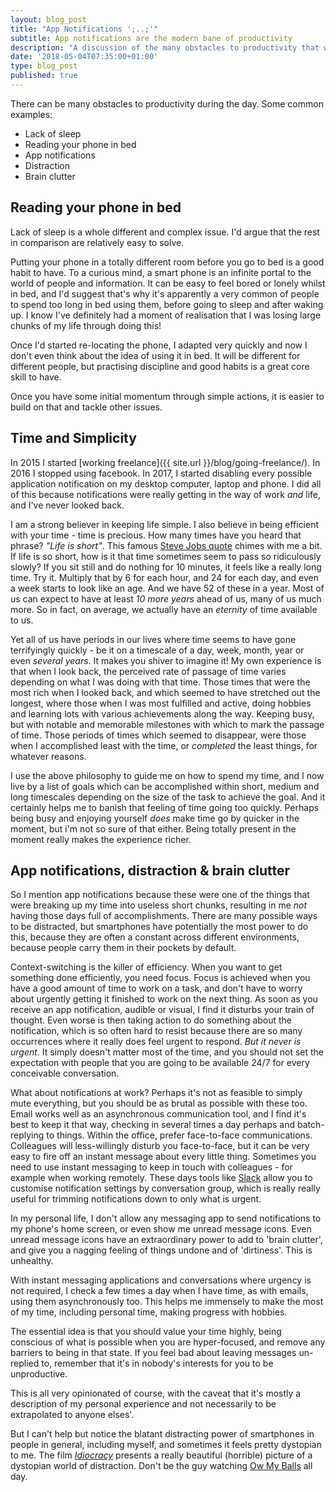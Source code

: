 ```yaml
---
layout: blog_post
title: "App Notifications ';..;'"
subtitle: App notifications are the modern bane of productivity
description: "A discussion of the many obstacles to productivity that we can face during the day, and what to do about them"
date: '2018-05-04T07:35:00+01:00'
type: blog_post
published: true
---
```

There can be many obstacles to productivity during the day. Some common examples:

* Lack of sleep
* Reading your phone in bed
* App notifications
* Distraction
* Brain clutter

## Reading your phone in bed
Lack of sleep is a whole different and complex issue. I'd argue that the rest in comparison are relatively easy to solve.

Putting your phone in a totally different room before you go to bed is a good habit to have. To a curious mind, a smart phone is an infinite portal to the world of people and information. It can be easy to feel bored or lonely whilst in bed, and I'd suggest that's why it's apparently a very common of people to spend too long in bed using them, before going to sleep and after waking up. I know I've definitely had a moment of realisation that I was losing large chunks of my life through doing this!

Once I'd started re-locating the phone, I adapted very quickly and now I don't even think about the idea of using it in bed. It will be different for different people, but practising discipline and good habits is a great core skill to have.

Once you have some initial momentum through simple actions, it is easier to build on that and tackle other issues.

## Time and Simplicity
In 2015 I started [working freelance]({{ site.url }}/blog/going-freelance/). In 2016 I stopped using facebook. In 2017, I started disabling every possible application notification on my desktop computer, laptop and phone. I did all of this because notifications were really getting in the way of work _and_ life, and I've never looked back.

I am a strong believer in keeping life simple. I also believe in being efficient with your time - time is precious. How many times have you heard that phrase? _"Life is short"_. This famous [Steve Jobs quote](https://www.goodreads.com/quotes/427317-remembering-that-i-ll-be-dead-soon-is-the-most-important) chimes with me a bit. If life is so short, how is it that time sometimes seem to pass so ridiculously slowly? If you sit still and do nothing for 10 minutes, it feels like a really long time. Try it. Multiply that by 6 for each hour, and 24 for each day, and even a week starts to look like an age. And we have 52 of these in a year. Most of us can expect to have at least _10 more years_ ahead of us, many of us much more. So in fact, on average, we actually have an _eternity_ of time available to us.

Yet all of us have periods in our lives where time seems to have gone terrifyingly quickly - be it on a timescale of a day, week, month, year or even _several years_. It makes you shiver to imagine it! My own experience is that when I look back, the perceived rate of passage of time varies depending on what I was doing with that time. Those times that were the most rich when I looked back, and which seemed to have stretched out the longest, where those when I was most fulfilled and active, doing hobbies and learning lots with various achievements along the way. Keeping busy, but with notable and memorable milestones with which to mark the passage of time. Those periods of times which seemed to disappear, were those when I accomplished least with the time, or _completed_ the least things, for whatever reasons.

I use the above philosophy to guide me on how to spend my time, and I now live by a list of goals which can be accomplished within short, medium and long timescales depending on the size of the task to achieve the goal. And it certainly helps me to banish that feeling of time going too quickly. Perhaps being busy and enjoying yourself _does_ make time go by quicker in the moment, but i'm not so sure of that either. Being totally present in the moment really makes the experience richer.

## App notifications, distraction & brain clutter
So I mention app notifications because these were one of the things that were breaking up my time into useless short chunks, resulting in me _not_ having those days full of accomplishments. There are many possible ways to be distracted, but smartphones have potentially the most power to do this, because they are often a constant across different environments, because people carry them in their pockets by default.

Context-switching is the killer of efficiency. When you want to get something done efficiently, you need focus. Focus is achieved when you have a good amount of time to work on a task, and don't have to worry about urgently getting it finished to work on the next thing. As soon as you receive an app notification, audible or visual, I find it disturbs your train of thought. Even worse is then taking action to do something about the notification, which is so often hard to resist because there are so many occurrences where it really does feel urgent to respond. _But it never is urgent_. It simply doesn't matter most of the time, and you should not set the expectation with people that you are going to be available 24/7 for every conceivable conversation.

What about notifications at work? Perhaps it's not as feasible to simply mute everything, but you should be as brutal as possible with these too. Email works well as an asynchronous communication tool, and I find it's best to keep it that way, checking in several times a day perhaps and batch-replying to things. Within the office, prefer face-to-face communications. Colleagues will less-willingly disturb you face-to-face, but it can be very easy to fire off an instant message about every little thing. Sometimes you need to use instant messaging to keep in touch with colleagues - for example when working remotely. These days tools like [Slack](https://slack.com/) allow you to customise notification settings by conversation group, which is really really useful for trimming notifications down to only what is urgent.

In my personal life, I don't allow any messaging app to send notifications to my phone's home screen, or even show me unread message icons. Even unread message icons have an extraordinary power to add to 'brain clutter', and give you a nagging feeling of things undone and of 'dirtiness'. This is unhealthy.

With instant messaging applications and conversations where urgency is not required, I check a few times a day when I have time, as with emails, using them asynchronously too. This helps me immensely to make the most of my time, including personal time, making progress with hobbies.

The essential idea is that you should value your time highly, being conscious of what is possible when you are hyper-focused, and remove any barriers to being in that state. If you feel bad about leaving messages un-replied to, remember that it's in nobody's interests for you to be unproductive.

This is all very opinionated of course, with the caveat that it's mostly a description of my personal experience and not necessarily to be extrapolated to anyone elses'.

But I can't help but notice the blatant distracting power of smartphones in people in general, including myself, and sometimes it feels pretty dystopian to me. The film [_Idiocracy_](https://www.imdb.com/title/tt0387808/) presents a really beautiful (horrible) picture of a dystopian world of distraction. Don't be the guy watching [Ow My Balls](https://www.youtube.com/watch?v=smtSv3e04vM) all day.
